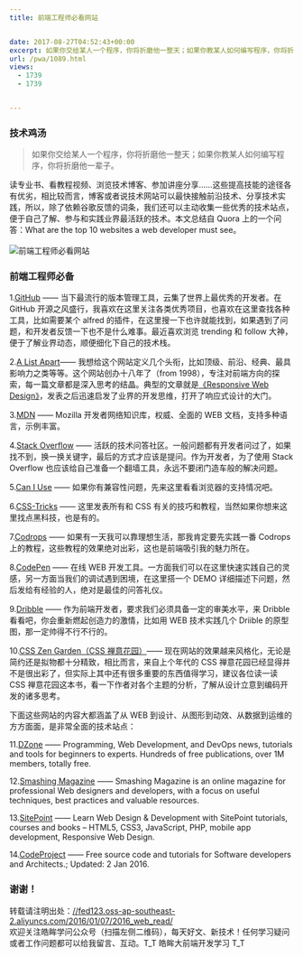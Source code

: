 ```yaml
---
title: 前端工程师必看网站


date: 2017-08-27T04:52:43+00:00
excerpt: 如果你交给某人一个程序，你将折磨他一整天；如果你教某人如何编写程序，你将折磨他一辈子。
url: /pwa/1089.html
views:
  - 1739
  - 1739


---
```

  


### [][1]技术鸡汤

> 如果你交给某人一个程序，你将折磨他一整天；如果你教某人如何编写程序，你将折磨他一辈子。

读专业书、看教程视频、浏览技术博客、参加讲座分享……这些提高技能的途径各有优劣，相比较而言，博客或者说技术网站可以最快接触前沿技术、分享技术实践，所以，除了依赖谷歌反馈的词条，我们还可以主动收集一些优秀的技术站点，便于自己了解、参与和实践业界最活跃的技术。本文总结自 Quora 上的一个问答：What are the top 10 websites a web developer must see。  
<a></a>  
![前端工程师必看网站][2] 

### [][3]前端工程师必备

1.<a href="https://github.com/" target="_blank" rel="external">GitHub</a> —— 当下最流行的版本管理工具，云集了世界上最优秀的开发者。在 GitHub 开源之风盛行，我喜欢在这里关注各类优秀项目，也喜欢在这里查找各种工具，比如需要某个 alfred 的插件，在这里搜一下也许就能找到，如果遇到了问题，和开发者反馈一下也不是什么难事。最近喜欢浏览 trending 和 follow 大神，便于了解业界动态，顺便细化下自己的技术栈。

2.<a href="https://alistapart.com/" target="_blank" rel="external">A List Apart</a>—— 我想给这个网站定义几个头衔，比如顶级、前沿、经典、最具影响力之类等等。这个网站创办十八年了（from 1998），专注对前端方向的探索，每一篇文章都是深入思考的结晶。典型的文章就是<a href="https://alistapart.com/article/responsive-web-design" target="_blank" rel="external">《Responsive Web Design》</a>，发表之后迅速启发了业界的开发思维，打开了响应式设计的大门。

3.<a href="https://developer.mozilla.org/" target="_blank" rel="external">MDN</a> —— Mozilla 开发者网络知识库，权威、全面的 WEB 文档，支持多种语言，示例丰富。

4.<a href="https://stackoverflow.com/" target="_blank" rel="external">Stack Overflow</a> —— 活跃的技术问答社区。一般问题都有开发者问过了，如果找不到，换一换关键字，最后的方式才应该是提问。作为开发者，为了使用 Stack Overflow 也应该给自己准备一个翻墙工具，永远不要闭门造车般的解决问题。

5.<a href="https://caniuse.com/" target="_blank" rel="external">Can I Use</a> —— 如果你有兼容性问题，先来这里看看浏览器的支持情况吧。

6.<a href="https://css-tricks.com/" target="_blank" rel="external">CSS-Tricks</a> —— 这里发表所有和 CSS 有关的技巧和教程，当然如果你想来这里找点黑科技，也是有的。

7.<a href="https://tympanus.net/codrops/" target="_blank" rel="external">Codrops</a> —— 如果有一天我可以靠理想生活，那我肯定要先实践一番 Codrops 上的教程，这些教程的效果绝对出彩，这也是前端吸引我的魅力所在。

8.<a href="https://codepen.io/" target="_blank" rel="external">CodePen</a> —— 在线 WEB 开发工具。一方面我们可以在这里快速实践自己的灵感，另一方面当我们的调试遇到困境，在这里搭一个 DEMO 详细描述下问题，然后发给有经验的人，绝对是最佳的问答礼仪。

9.<a href="https://dribbble.com/" target="_blank" rel="external">Dribble</a> —— 作为前端开发者，要求我们必须具备一定的审美水平，来 Dribble 看看吧，你会重新燃起创造力的激情，比如用 WEB 技术实践几个 Driible 的原型图，那一定帅得不行不行的。

10.<a href="https://csszengarden.com/" target="_blank" rel="external">CSS Zen Garden（CSS 禅意花园）</a>—— 现在网站的效果越来风格化，无论是简约还是拟物都十分精致，相比而言，来自上个年代的 CSS 禅意花园已经显得并不是很出彩了，但实际上其中还有很多重要的东西值得学习，建议各位读一读 CSS 禅意花园这本书，看一下作者对各个主题的分析，了解从设计立意到编码开发的诸多思考。

下面这些网站的内容大都涵盖了从 WEB 到设计、从图形到动效、从数据到运维的方方面面，是非常全面的技术站点：

11.<a href="https://dzone.com/" target="_blank" rel="external">DZone</a> —— Programming, Web Development, and DevOps news, tutorials and tools for beginners to experts. Hundreds of free publications, over 1M members, totally free.

12.<a href="https://www.smashingmagazine.com/" target="_blank" rel="external">Smashing Magazine</a> —— Smashing Magazine is an online magazine for professional Web designers and developers, with a focus on useful techniques, best practices and valuable resources.

13.<a href="https://www.sitepoint.com/" target="_blank" rel="external">SitePoint</a> —— Learn Web Design & Development with SitePoint tutorials, courses and books &#8211; HTML5, CSS3, JavaScript, PHP, mobile app development, Responsive Web Design.

14.<a href="https://www.codeproject.com/" target="_blank" rel="external">CodeProject</a> —— Free source code and tutorials for Software developers and Architects.; Updated: 2 Jan 2016.

### [][4]谢谢！

转载请注明出处：<a href="//fed123.oss-ap-southeast-2.aliyuncs.com/2016/01/07/2016_web_read/" target="_blank" rel="external">//fed123.oss-ap-southeast-2.aliyuncs.com/2016/01/07/2016_web_read/</a>  
欢迎关注皓眸学问公众号（扫描左侧二维码），每天好文、新技术！任何学习疑问或者工作问题都可以给我留言、互动。T\_T 皓眸大前端开发学习 T\_T

 [1]: //fed123.oss-ap-southeast-2.aliyuncs.com/2016/01/07/2016_web_read/#技术鸡汤 "技术鸡汤"
 [2]: //fed123.oss-ap-southeast-2.aliyuncs.com/wp-content/uploads/2017/08/read-2.png
 [3]: //fed123.oss-ap-southeast-2.aliyuncs.com/2016/01/07/2016_web_read/#前端工程师必备 "前端工程师必备"
 [4]: //fed123.oss-ap-southeast-2.aliyuncs.com/2016/01/07/2016_web_read/#谢谢！ "谢谢！"